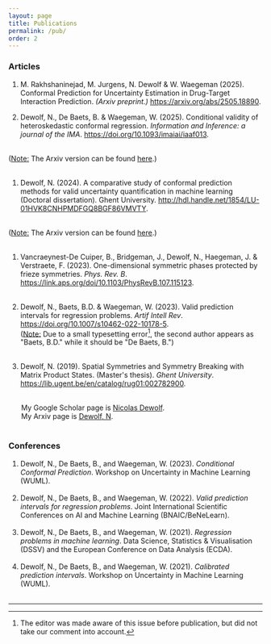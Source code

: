 ```yaml
---
layout: page
title: Publications
permalink: /pub/
order: 2
---
```


<h3>Articles</h3>

1. M. Rakhshaninejad, M. Jurgens, N. Dewolf & W. Waegeman (2025). Conformal Prediction for Uncertainty Estimation in Drug-Target Interaction Prediction. <i>(Arxiv preprint.)</i> <a href = "https://arxiv.org/abs/2505.18890" target = "_blank">https://arxiv.org/abs/2505.18890</a>.

1. Dewolf, N., De Baets, B. & Waegeman, W. (2025). Conditional validity of heteroskedastic conformal regression. <i>Information and Inference: a journal of the IMA</i>. <a href = "https://doi.org/10.1093/imaiai/iaaf013" target = "_blank">https://doi.org/10.1093/imaiai/iaaf013</a>.
<br>
(<u>Note:</u> The Arxiv version can be found <a target = "_blank" href = "https://arxiv.org/abs/2309.08313">here</a>.)<br><br>

1. Dewolf, N. (2024). A comparative study of conformal prediction methods for valid uncertainty quantification in machine learning (Doctoral dissertation). Ghent University. <a target = "_blank" href = "http://hdl.handle.net/1854/LU-01HVK8CNHPMDFGQ8BGF86VMVTY"> http://hdl.handle.net/1854/LU-01HVK8CNHPMDFGQ8BGF86VMVTY</a>.
<br>
(<u>Note:</u> The Arxiv version can be found <a target = "_blank" href = "https://arxiv.org/abs/2405.02082">here</a>.)<br><br>

1. Vancraeynest-De Cuiper, B., Bridgeman, J., Dewolf, N., Haegeman, J. & Verstraete, F. (2023). One-dimensional symmetric phases protected by frieze symmetries. <i>Phys. Rev. B</i>. <a target = "_blank" href="https://link.aps.org/doi/10.1103/PhysRevB.107.115123">https://link.aps.org/doi/10.1103/PhysRevB.107.115123</a>.<br><br>

1. Dewolf, N., Baets, B.D. & Waegeman, W. (2023). Valid prediction intervals for regression problems. <i>Artif Intell Rev</i>. <a target = "_blank" href="https://doi.org/10.1007/s10462-022-10178-5 ">https://doi.org/10.1007/s10462-022-10178-5</a>.
<br>(<u>Note:</u>  Due to a small typesetting error[^1], the second author appears as "Baets, B.D." while it should be "De Baets, B.")<br><br>

1. Dewolf, N. (2019). Spatial Symmetries and Symmetry Breaking with Matrix Product States. (Master's thesis). <i>Ghent University</i>. <a href = "https://lib.ugent.be/en/catalog/rug01:002782900" target = "_blank">https://lib.ugent.be/en/catalog/rug01:002782900</a>.<br><br>

[^1]: The editor was made aware of this issue before publication, but did not take our comment into account.

<!--<h3>Preprints:</h3>

1. -->

<div class = "note" style = "padding-left: 5%">
    My Google Scholar page is <a href="https://scholar.google.com/citations?user=tY98NeQAAAAJ&hl=en" target="_blank">Nicolas Dewolf</a>.<br>
    My Arxiv page is <a href="https://arxiv.org/search/stat?searchtype=author&query=Dewolf,+N" target="_blank">Dewolf, N</a>.
</div>

<br>
<h3>Conferences</h3>

1. Dewolf, N., De Baets, B., and Waegeman, W. (2023). <i>Conditional Conformal Prediction</i>. Workshop on Uncertainty in Machine Learning (WUML).<br><br>
1. Dewolf, N., De Baets, B., and Waegeman, W. (2022). <i>Valid prediction intervals for regression problems</i>. Joint International Scientific Conferences on AI and Machine Learning (BNAIC/BeNeLearn).<br><br>
1. Dewolf, N., De Baets, B., and Waegeman, W. (2021). <i>Regression problems in machine learning</i>. Data Science, Statistics & Visualisation (DSSV) and the European Conference on Data Analysis (ECDA).<br><br>
1. Dewolf, N., De Baets, B., and Waegeman, W. (2021). <i>Calibrated prediction intervals</i>. Workshop on Uncertainty in 
Machine Learning (WUML).<br><br>

<hr>